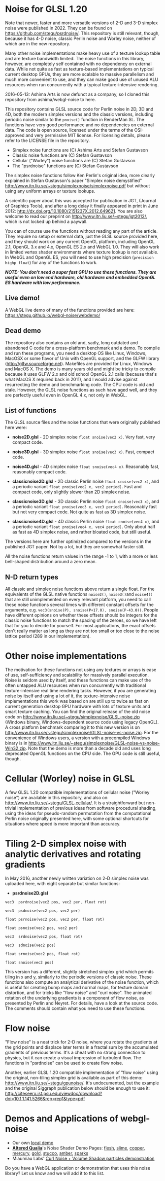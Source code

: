 # Noise for GLSL 1.20

Note that newer, faster and more versatile versions of 2-D and 3-D simplex noise were published in 2022. They can be found on https://github.com/stegu/psrdnoise/. This repository is still relevant, though, because it has 4-D noise, classic Perlin noise and Worley noise, neither of which are in the new repository.

Many other noise implementations make heavy use of a texture lookup table and are texture bandwidth limited. The noise functions in this library, however, are completely self contained with no dependency on external data. While not quite as fast as texture-based implementations on typical current desktop GPUs, they are more scalable to massive parallelism and much more convenient to use, and
they can make good use of unused ALU resources when run concurrently with a typical texture-intensive rendering.

2016-05-13: Ashima Arts is now defunct as a company, so I cloned this repository from ashima/webgl-noise to here.

This repository contains GLSL source code for Perlin noise in 2D, 3D and 4D, both the modern simplex versions and the classic versions, including periodic noise similar to the `pnoise()` function in RenderMan SL. The functions have very good performance and no dependencies on external data. The code is open source, licensed under the terms of the OSI-approved and very permissive MIT license. For licensing details, please refer to the LICENSE file in the repository.

* Simplex noise functions are (C) Ashima Arts and Stefan Gustavson
* Classic noise functions are (C) Stefan Gustavson
* Cellular ("Worley") noise functions are (C) Stefan Gustavson
* The "psrdnoise" functions are (C) Stefan Gustavson

The simplex noise functions follow Ken Perlin's original idea, more clearly explained in Stefan Gustavson's paper "Simplex noise demystified" http://www.itn.liu.se/~stegu/simplexnoise/simplexnoise.pdf but without using any uniform arrays or texture lookups.

A scientific paper about this was accepted for publication in JGT, (Journal of Graphics Tools), and after a long delay it finally appeared in print in June 2012: http://dx.doi.org/10.1080/2151237X.2012.649621. You are also welcome to read our preprint on http://www.itn.liu.se/~stegu/jgt2012/, which is not locked up behind a paywall.

You can of course use the functions without reading any part of the article. They require no setup or external data, just the GLSL source provided here, and they should work on any current OpenGL platform, including OpenGL 2.1, OpenGL 3.x and 4.x, OpenGL ES 2.x and WebGL 1.0. They will also work in limited vertex shader environments where texture lookup is not available. In WebGL and OpenGL ES, you will need to use high precision (`precision highp float`) for any of the functions to work.

**_NOTE: You don't need a super fast GPU to use these functions. They are useful even on low end hardware, old hardware and embedded OpenGL ES hardware with low performance._**

## Live demo!

A WebGL live demo of many of the functions provided are here: https://stegu.github.io/webgl-noise/webdemo/

## Dead demo

The repository also contains an old and, sadly, long outdated and abandoned C code for a cross-platform benchmark and a demo. To compile and run these programs, you need a desktop OS like Linux, Windows, MacOSX or some flavor of Unix with OpenGL support, and the GLFW library (http://glfw.sourceforge.net). Makefiles are provided for Linux, Windows and MacOS X. The demo is many years old and might be tricky to compile because it uses GLFW 2.x and old school OpenGL 2.1 calls (because that's what MacOS X required back in 2011), and I would advise against resurrecting the demo and benchmarking code. The CPU code is old and stale. However, the GLSL noise functions as such have aged well, and they are perfectly useful even in OpenGL 4.x, not only in WebGL.

## List of functions

The GLSL source files and the noise functions that were originally published here were:

* **noise2D.glsl** - 2D simplex noise `float snoise(vec2 x)`. Very fast, very compact code.

* **noise3D.glsl** - 3D simplex noise `float snoise(vec3 x)`. Fast, compact code.

* **noise4D.glsl** - 4D simplex noise `float snoise(vec4 x)`. Reasonably fast, reasonably compact code.

* **classicnoise2D.glsl** - 2D classic Perlin noise `float cnoise(vec2 x)`, and a periodic variant `float pnoise(vec2 x, vec2 period)`. Fast and compact code, only slightly slower than 2D simplex noise.

* **classicnoise3D.glsl** - 3D classic Perlin noise `float cnoise(vec3 x)`, and a periodic variant `float pnoise(vec3 x, vec3 period)`. Reasonably fast but not very compact code. Not quite as fast as 3D simplex noise.

* **classicnoise4D.glsl** - 4D classic Perlin noise `float cnoise(vec4 x)`, and a periodic variant `float pnoise(vec4 x, vec4 period)`. Only about half as fast as 4D simplex noise, and rather bloated code, but still useful.

The versions here are further optimized compared to the versions in the published JGT paper. Not by a lot, but they are somewhat faster still.

All the noise functions return values in the range -1 to 1, with a more or less bell-shaped distribution around a zero mean.

## N-D return types

All classic and simplex noise functions above return a single float. For the equivalents of the GLSL native functions `noise2()`, `noise3()`and `noise4()` that are still unimplemented on every relevant platform, you need to call these noise functions several times with different constant offsets for the arguments, e.g. `vec3(snoise(P), snoise(P+17.0), snoise(P-43.0))`. People have different opinions on whether these offsets should be integers for the classic noise functions to match the spacing of the zeroes, so we have left that for you to decide for yourself. For most applications, the exact offsets don't really matter as long as they are not too small or too close to the noise lattice period (289 in our implementation).

# Other noise implementations

The motivation for these functions not using any textures or arrays is ease of use, self-sufficiency and scalability for massively parallel execution. Noise is seldom used by itself, and these functions can make use of the often untapped ALU resources when run concurrently with traditional texture-intensive real time rendering tasks. However, if you are generating noise by itself and using a lot of it, the texture-intensive noise implementations this work was based on are still up to twice as fast on current generation desktop GPU hardware with lots of texture units and smart texture caching. You can find the original release of the old noise code on http://www.itn.liu.se/~stegu/simplexnoise/GLSL-noise.zip (Windows binary, Windows-dependent source code using legacy OpenGL). A cross platform benchmark comparing it to this new version is on http://www.itn.liu.se/~stegu/simplexnoise/GLSL-noise-vs-noise.zip. For the convenience of Windows users, a version with a precompiled Windows binary is in http://www.itn.liu.se/~stegu/simplexnoise/GLSL-noise-vs-noise-Win32.zip. Note that the demo is more than a decade old and uses long deprecated OpenGL functions on the CPU side. The GPU code is still useful, though.

# Cellular (Worley) noise in GLSL

A few GLSL 1.20 compatible implementations of cellular noise ("Worley noise") are available in this repository, and also on http://www.itn.liu.se/~stegu/GLSL-cellular/. It is a straightforward but non-trivial implementation of previous ideas from software procedural shading, using the ideas for pseudo-random permutation from the computational Perlin noise originally presented here, with some optional shortcuts for situations where speed is more important than accuracy.

# Tiling 2-D simplex noise with analytic derivatives and rotating gradients

In May 2016, another newly written variation on 2-D simplex noise was uploaded here, with eight separate but similar functions:

* **psrdnoise2D.glsl**

`vec3  psrdnoise(vec2 pos, vec2 per, float rot)`

`vec3  psdnoise(vec2 pos, vec2 per)`

`float psrnoise(vec2 pos, vec2 per, float rot)`

`float psnoise(vec2 pos, vec2 per)`

`vec3  srdnoise(vec2 pos, float rot)`

`vec3  sdnoise(vec2 pos)`

`float srnoise(vec2 pos, float rot)`

`float snoise(vec2 pos)`

This version has a different, slightly stretched simplex grid which permits tiling in x and y, similarly to the periodic versions of classic noise. These functions also compute an analytical derivative of the noise function, which is useful for creating bump maps and normal maps, for texture domain distortion, and for tricks like "flow noise" and "curl noise". The animated rotation of the underlying gradients is a component of flow noise, as presented by Perlin and Neyret. For details, have a look at the source code. The comments should contain what you need to use these functions.

# Flow noise

"Flow noise" is a neat trick for 2-D noise, where you rotate the gradients at the grid points and displace later terms in a fractal sum by the accumulated gradients of previous terms. It's a cheat with no strong connection to physics, but it can create a visual impression of turbulent flow. The functions in "psrdnoise" can be used to create flow noise.

Another, earlier GLSL 1.20 compatible implementation of "flow noise" using the original, non-tiling simplex grid is available as part of this demo: http://www.itn.liu.se/~stegu/gpunoise/. It's undocumented, but the example and the original Siggraph publication below should be enough to use it:
http://citeseerx.ist.psu.edu/viewdoc/download?doi=10.1.1.141.5266&rep=rep1&type=pdf

# Demos and Applications of webgl-noise

* Our own [local demo](https://stegu.github.io/webgl-noise/webdemo/)
* **[Altered Qualia](http://alteredqualia.com/)**'s Noise Shader Demo Pages: [flesh](http://alteredqualia.com/three/examples/webgl_shader_flesh.html), [slime](http://alteredqualia.com/three/examples/webgl_shader_slime.html), [copper](http://alteredqualia.com/three/examples/webgl_shader_copper.html), [mercury](http://alteredqualia.com/three/examples/webgl_shader_mercury.html), [gold](http://alteredqualia.com/three/examples/webgl_shader_gold.html), [stucco](http://alteredqualia.com/three/examples/webgl_shader_stucco.html), [amber](http://alteredqualia.com/three/examples/webgl_shader_amber.html), [sparks](http://alteredqualia.com/three/examples/webgl_shader_sparks.html)
* Miaumiau Labs' [Curl Noise + Volume Shadow particles demonstration](http://www.miaumiau.cat/2011/08/curl-noise-volume-shadow-particles/)

Do you have a WebGL application or demonstration that uses this noise library? Let us know and we will add it to this list.
